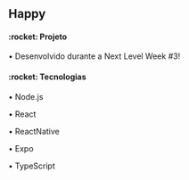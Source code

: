 <h1 align="center">
 <h2>Happy</h2>
</h1>

<h4>:rocket: Projeto</h4>
<p>• Desenvolvido durante a Next Level Week #3!<p>

<h4>:rocket: Tecnologias</h4>
<p>• Node.js <p>
<p>• React<p>
<p>• ReactNative<p>
<p>• Expo<p>
<p>• TypeScript<p>
<p>
